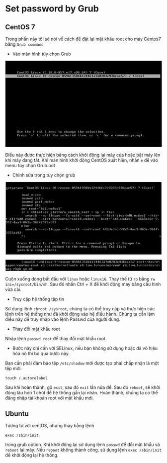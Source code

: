 # Set password by Grub

## CentOS 7
Trong phần này tôi sẽ nói về cách để đặt lại mật khẩu root cho máy Centos7 bằng `Grub command`

* Vào màn hình tùy chọn Grub

![tùy chọn](Image/tuychon.png)

Điều này được thực hiện bằng cách khởi động lại máy của hoặc bật máy lên khi máy đang tắt. Khi màn hình khởi động CentOS xuất hiện, nhấn `e` để vào menu tùy chọn Grub.oot

* Chỉnh sửa trong tùy chọn grub

![chinhsua1 ](Image/chinhsua.png)

![chinhsua2](Image/chinhsua2.png)

Cuộn xuống dòng bắt đầu với `linux` hoặc `linux16`. Thay thế từ `ro` bằng `rw ini=/sysroot/bin/sh`. Sau đó nhấn Ctrl + X để khởi động máy bằng cấu hình vừa cài.

* Truy cập hệ thống tập tin

Sử dụng lệnh `chroot /sysroot`, chúng ta có thể truy cập và thực hiện các lệnh trên hệ thống như đã khởi động vào hệ điều hành. Chúng ta cần làm điều này để truy nhập vào lệnh Passwd của người dùng.

* Thay đổi mật khẩu root

Nhập lệnh `passwd root` để thay đổi mật khẩu root.

* Bước này chỉ cần với SELinux, nếu bạn không sử dụng hoặc đã vô hiệu hóa nó thì bỏ qua bước này.

Bạn cần phải đảm bảo tệp `/etc/shadow` mới được tạo phải chấp nhận là một tệp mới.
```
touch /.autorelabel
```
Sau khi hoàn thành, gõ `exit`, sau đó `exit` lần nữa để. Sau đó `reboot`, sẽ khởi động lâu hơn 1 chút để hệ thống gắn lại nhãn.
Hoàn thành, chúng ta có thể đăng nhập tài khoản root với mật khẩu mới.

## Ubuntu

Tương tự với centOS, nhưng thay bằng lệnh 
```
exec /sbin/init
```
trong grub option.
Khi khởi động lại sử dụng lệnh `passwd` để đổi mật khẩu và `reboot` lại máy. Nếu `reboot` không thành công, sử dụng lệnh `exec /sbin/init` để khởi động lại hệ thống.
